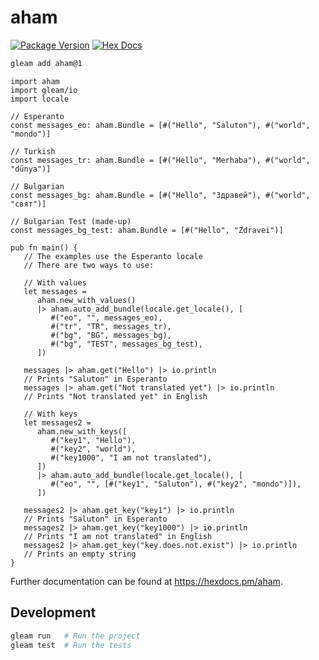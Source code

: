 # aham

[![Package Version](https://img.shields.io/hexpm/v/aham)](https://hex.pm/packages/aham)
[![Hex Docs](https://img.shields.io/badge/hex-docs-ffaff3)](https://hexdocs.pm/aham/)

```sh
gleam add aham@1
```
```gleam
import aham
import gleam/io
import locale

// Esperanto
const messages_eo: aham.Bundle = [#("Hello", "Saluton"), #("world", "mondo")]

// Turkish
const messages_tr: aham.Bundle = [#("Hello", "Merhaba"), #("world", "dünya")]

// Bulgarian
const messages_bg: aham.Bundle = [#("Hello", "Здравей"), #("world", "свят")]

// Bulgarian Test (made-up)
const messages_bg_test: aham.Bundle = [#("Hello", "Zdravei")]

pub fn main() {
   // The examples use the Esperanto locale
   // There are two ways to use:

   // With values
   let messages =
      aham.new_with_values()
      |> aham.auto_add_bundle(locale.get_locale(), [
         #("eo", "", messages_eo),
         #("tr", "TR", messages_tr),
         #("bg", "BG", messages_bg),
         #("bg", "TEST", messages_bg_test),
      ])

   messages |> aham.get("Hello") |> io.println
   // Prints "Saluton" in Esperanto
   messages |> aham.get("Not translated yet") |> io.println
   // Prints "Not translated yet" in English

   // With keys
   let messages2 =
      aham.new_with_keys([
         #("key1", "Hello"),
         #("key2", "world"),
         #("key1000", "I am not translated"),
      ])
      |> aham.auto_add_bundle(locale.get_locale(), [
         #("eo", "", [#("key1", "Saluton"), #("key2", "mondo")]),
      ])

   messages2 |> aham.get_key("key1") |> io.println
   // Prints "Saluton" in Esperanto
   messages2 |> aham.get_key("key1000") |> io.println
   // Prints "I am not translated" in English
   messages2 |> aham.get_key("key.does.not.exist") |> io.println
   // Prints an empty string
}
```

Further documentation can be found at <https://hexdocs.pm/aham>.

## Development

```sh
gleam run   # Run the project
gleam test  # Run the tests
```
